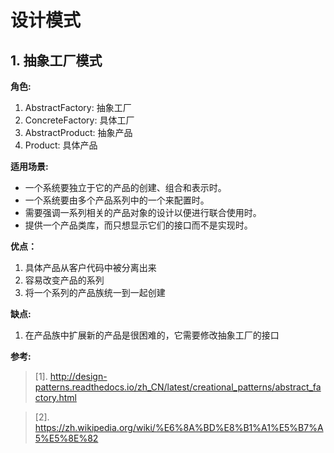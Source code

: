 # 设计模式

## 1. 抽象工厂模式

**角色:** 

1. AbstractFactory: 抽象工厂
2. ConcreteFactory: 具体工厂
3. AbstractProduct: 抽象产品
4. Product: 具体产品

**适用场景:**

- 一个系统要独立于它的产品的创建、组合和表示时。
- 一个系统要由多个产品系列中的一个来配置时。
- 需要强调一系列相关的产品对象的设计以便进行联合使用时。
- 提供一个产品类库，而只想显示它们的接口而不是实现时。

**优点：**

1. 具体产品从客户代码中被分离出来
2. 容易改变产品的系列
3. 将一个系列的产品族统一到一起创建

**缺点:**

1. 在产品族中扩展新的产品是很困难的，它需要修改抽象工厂的接口

**参考:**

> [1]. http://design-patterns.readthedocs.io/zh_CN/latest/creational_patterns/abstract_factory.html

> [2]. https://zh.wikipedia.org/wiki/%E6%8A%BD%E8%B1%A1%E5%B7%A5%E5%8E%82
